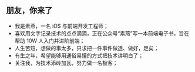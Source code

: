 ## 朋友，你来了

- 我是素燕，一名 iOS 与前端开发工程师；
- 喜欢用文字记录技术的点点滴滴，正在公众号“素燕”写一本前端电子书，旨在帮助 10W 人入门并进阶前端；
- 人生苦短，想做的事太多，只求把一件事件做透、做好，足矣；
- 有生之年，希望能够用通俗易懂的方式把技术讲明白了；
- 关注我，为技术添砖加瓦，努力做一名极客；
